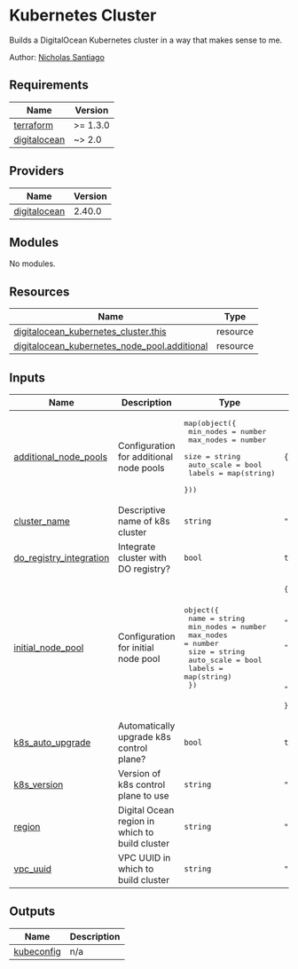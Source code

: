 <!-- BEGIN_TF_DOCS -->
# Kubernetes Cluster

Builds a DigitalOcean Kubernetes cluster in a way that
makes sense to me.

Author: [Nicholas Santiago](https://github.com/santiagon610/)

## Requirements

| Name | Version |
|------|---------|
| <a name="requirement_terraform"></a> [terraform](#requirement\_terraform) | >= 1.3.0 |
| <a name="requirement_digitalocean"></a> [digitalocean](#requirement\_digitalocean) | ~> 2.0 |

## Providers

| Name | Version |
|------|---------|
| <a name="provider_digitalocean"></a> [digitalocean](#provider\_digitalocean) | 2.40.0 |

## Modules

No modules.

## Resources

| Name | Type |
|------|------|
| [digitalocean_kubernetes_cluster.this](https://registry.terraform.io/providers/digitalocean/digitalocean/latest/docs/resources/kubernetes_cluster) | resource |
| [digitalocean_kubernetes_node_pool.additional](https://registry.terraform.io/providers/digitalocean/digitalocean/latest/docs/resources/kubernetes_node_pool) | resource |

## Inputs

| Name | Description | Type | Default | Required |
|------|-------------|------|---------|:--------:|
| <a name="input_additional_node_pools"></a> [additional\_node\_pools](#input\_additional\_node\_pools) | Configuration for additional node pools | <pre>map(object({<br>    min_nodes  = number<br>    max_nodes  = number<br>    size       = string<br>    auto_scale = bool<br>    labels     = map(string)<br>  }))</pre> | `{}` | no |
| <a name="input_cluster_name"></a> [cluster\_name](#input\_cluster\_name) | Descriptive name of k8s cluster | `string` | `"k8s"` | no |
| <a name="input_do_registry_integration"></a> [do\_registry\_integration](#input\_do\_registry\_integration) | Integrate cluster with DO registry? | `bool` | `true` | no |
| <a name="input_initial_node_pool"></a> [initial\_node\_pool](#input\_initial\_node\_pool) | Configuration for initial node pool | <pre>object({<br>    name       = string<br>    min_nodes  = number<br>    max_nodes  = number<br>    size       = string<br>    auto_scale = bool<br>    labels     = map(string)<br>  })</pre> | <pre>{<br>  "auto_scale": true,<br>  "labels": {<br>    "droplet-size": "s-4vcpu-8gb",<br>    "managed-by": "terraform",<br>    "purpose": "default"<br>  },<br>  "max_nodes": 2,<br>  "min_nodes": 1,<br>  "name": "initial",<br>  "size": "s-4vcpu-8gb"<br>}</pre> | no |
| <a name="input_k8s_auto_upgrade"></a> [k8s\_auto\_upgrade](#input\_k8s\_auto\_upgrade) | Automatically upgrade k8s control plane? | `bool` | `true` | no |
| <a name="input_k8s_version"></a> [k8s\_version](#input\_k8s\_version) | Version of k8s control plane to use | `string` | `""` | no |
| <a name="input_region"></a> [region](#input\_region) | Digital Ocean region in which to build cluster | `string` | `"nyc1"` | no |
| <a name="input_vpc_uuid"></a> [vpc\_uuid](#input\_vpc\_uuid) | VPC UUID in which to build cluster | `string` | `""` | no |

## Outputs

| Name | Description |
|------|-------------|
| <a name="output_kubeconfig"></a> [kubeconfig](#output\_kubeconfig) | n/a |
<!-- END_TF_DOCS -->